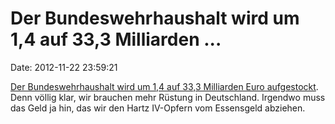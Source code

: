 Der Bundeswehrhaushalt wird um 1,4 auf 33,3 Milliarden \...
===========================================================

Date: 2012-11-22 23:59:21

[Der Bundeswehrhaushalt wird um 1,4 auf 33,3 Milliarden Euro
aufgestockt](http://www.bundeswehr-monitoring.de/auftrag-und-struktur/militaerhaushalt-steigt-2013-um-14-auf-rund-333-milliarden-euro-13152.html).
Denn völlig klar, wir brauchen mehr Rüstung in Deutschland. Irgendwo
muss das Geld ja hin, das wir den Hartz IV-Opfern vom Essensgeld
abziehen.
